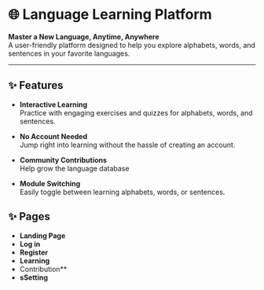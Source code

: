 # 🌐 Language Learning Platform

**Master a New Language, Anytime, Anywhere**  
A user-friendly platform designed to help you explore alphabets, words, and sentences in your favorite languages.

---

## ✨ Features

- **Interactive Learning**  
  Practice with engaging exercises and quizzes for alphabets, words, and sentences.

- **No Account Needed**  
  Jump right into learning without the hassle of creating an account.

- **Community Contributions**  
  Help grow the language database

- **Module Switching**  
  Easily toggle between learning alphabets, words, or sentences.

## ✨ Pages

- **Landing Page**
- **Log in**
- **Register**
- **Learning**
- Contribution**
- **sSetting** 
 
